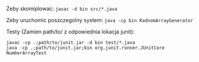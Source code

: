 Zeby skomiplowac:
`javac -d bin src/*.java`

Zeby uruchomic poszczegolny system:
`java -cp bin RadnomArrayGenerator`

Testy (Zamien path/to/ z odpowiednia lokacja junit):
```
javac -cp .;path/to/junit.jar -d bin test/*.java
java -cp .;path/to/junit.jar;bin org.junit.runner.JUnitCore NumberArrayTest
```


